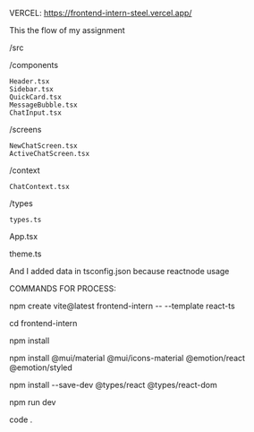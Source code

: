VERCEL: https://frontend-intern-steel.vercel.app/

This the flow of my assignment

/src

  /components
  
    Header.tsx
    Sidebar.tsx
    QuickCard.tsx
    MessageBubble.tsx
    ChatInput.tsx
    
  /screens
  
    NewChatScreen.tsx
    ActiveChatScreen.tsx
    
  /context
  
    ChatContext.tsx
  /types
  
    types.ts
    
  App.tsx
  
  theme.ts
  
  And I added data in tsconfig.json because reactnode usage

COMMANDS FOR PROCESS:

npm create vite@latest frontend-intern -- --template react-ts

cd frontend-intern

npm install

npm install @mui/material @mui/icons-material @emotion/react @emotion/styled

npm install --save-dev @types/react @types/react-dom

npm run dev

code .
